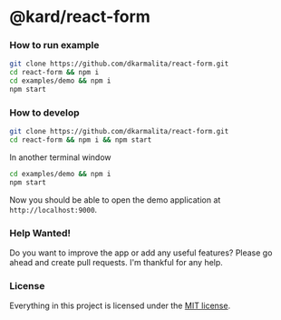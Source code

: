 # @kard/react-form

### How to run example

```sh
git clone https://github.com/dkarmalita/react-form.git
cd react-form && npm i
cd examples/demo && npm i
npm start
```

### How to develop

```sh
git clone https://github.com/dkarmalita/react-form.git
cd react-form && npm i && npm start
```

In another terminal window
```sh
cd examples/demo && npm i
npm start
```

Now you should be able to open the demo application at `http://localhost:9000`.

### Help Wanted!

Do you want to improve the app or add any useful features? Please go ahead and create pull requests. I'm thankful for any help.

### License

Everything in this project is licensed under the [MIT license](https://opensource.org/licenses/MIT).